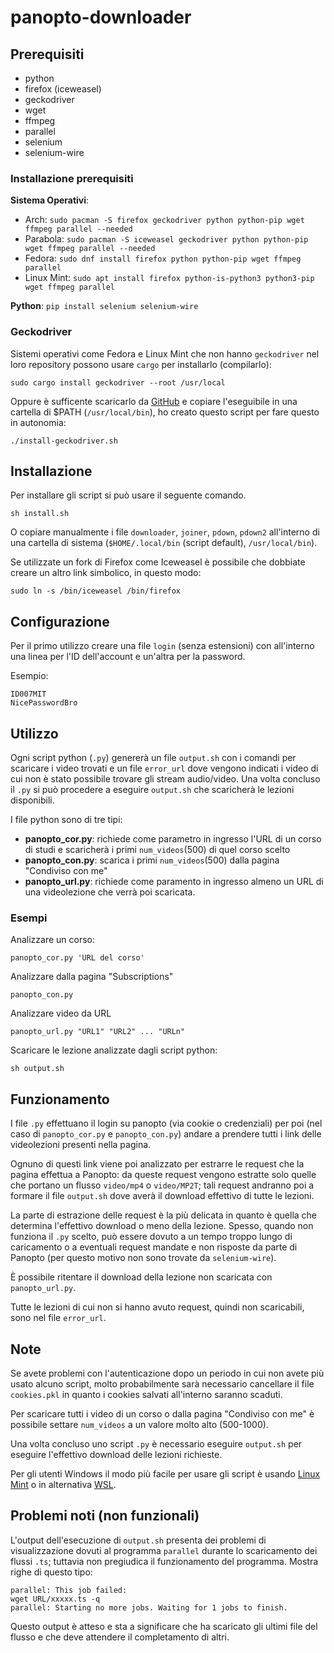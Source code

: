 # panopto-downloader

## Prerequisiti

- python
- firefox (iceweasel)
- geckodriver
- wget
- ffmpeg
- parallel
- selenium
- selenium-wire

### Installazione prerequisiti

**Sistema Operativi**:

- Arch: `sudo pacman -S firefox geckodriver python python-pip wget ffmpeg parallel --needed`
- Parabola: `sudo pacman -S iceweasel geckodriver python python-pip wget ffmpeg parallel --needed`
- Fedora: `sudo dnf install firefox python python-pip wget ffmpeg parallel`
- Linux Mint: `sudo apt install firefox python-is-python3 python3-pip wget ffmpeg parallel`

**Python**: `pip install selenium selenium-wire`

### Geckodriver

Sistemi operativi come Fedora e Linux Mint che non hanno `geckodriver` nel loro repository possono usare `cargo` per installarlo (compilarlo):

	sudo cargo install geckodriver --root /usr/local

Oppure è sufficente scaricarlo da [GitHub](https://github.com/mozilla/geckodriver/releases) e copiare l'eseguibile in una cartella di $PATH (`/usr/local/bin`), ho creato questo script per fare questo in autonomia:
    
    ./install-geckodriver.sh

## Installazione
Per installare gli script si può usare il seguente comando.

	sh install.sh

O copiare manualmente i file `downloader`, `joiner`, `pdown`, `pdown2` all'interno di una cartella di sistema (`$HOME/.local/bin` (script default), `/usr/local/bin`).

Se utilizzate un fork di Firefox come Iceweasel è possibile che dobbiate creare un altro link simbolico, in questo modo:

	sudo ln -s /bin/iceweasel /bin/firefox

## Configurazione

Per il primo utilizzo creare una file `login` (senza estensioni) con all'interno una linea per l'ID dell'account e un'altra per la password.

Esempio:

	ID007MIT
	NicePasswordBro

## Utilizzo

Ogni script python (`.py`) genererà un file `output.sh` con i comandi per scaricare i video trovati e un file `error_url` dove vengono indicati i video di cui non è stato possibile trovare gli stream audio/video. Una volta concluso il `.py` si può procedere a eseguire `output.sh` che scaricherà le lezioni disponibili.

I file python sono di tre tipi:

- **panopto_cor.py**: richiede come parametro in ingresso l'URL di un corso di studi e scaricherà i primi `num_videos`(500) di quel corso scelto
- **panopto_con.py**: scarica i primi `num_videos`(500) dalla pagina "Condiviso con me"
- **panopto_url.py**: richiede come paramento in ingresso almeno un URL di una videolezione che verrà poi scaricata.

### Esempi

Analizzare un corso:

	panopto_cor.py 'URL del corso'

Analizzare dalla pagina "Subscriptions"

	panopto_con.py

Analizzare video da URL
	
	panopto_url.py "URL1" "URL2" ... "URLn"

Scaricare le lezione analizzate dagli script python:
	
	sh output.sh

## Funzionamento

I file `.py` effettuano il login su panopto (via cookie o credenziali) per poi (nel caso di `panopto_cor.py` e `panopto_con.py`) andare a prendere tutti i link delle videolezioni presenti nella pagina.

Ognuno di questi link viene poi analizzato per estrarre le request che la pagina effettua a Panopto: da queste request vengono estratte solo quelle che portano un flusso `video/mp4` o `video/MP2T`; tali request andranno poi a formare il file `output.sh` dove averà il download effettivo di tutte le lezioni.

La parte di estrazione delle request è la più delicata in quanto è quella che determina l'effettivo download o meno della lezione. Spesso, quando non funziona il `.py` scelto, può essere dovuto a un tempo troppo lungo di caricamento o a eventuali request mandate e non risposte da parte di Panopto (per questo motivo non sono trovate da `selenium-wire`).

È possibile ritentare il download della lezione non scaricata con `panopto_url.py`.

Tutte le lezioni di cui non si hanno avuto request, quindi non scaricabili, sono nel file `error_url`. 

## Note

Se avete problemi con l'autenticazione dopo un periodo in cui non avete più usato alcuno script, molto probabilmente sarà necessario cancellare il file `cookies.pkl` in quanto i cookies salvati all'interno saranno scaduti.

Per scaricare tutti i video di un corso o dalla pagina "Condiviso con me" è possibile settare `num_videos` a un valore molto alto (500-1000).

Una volta concluso uno script `.py` è necessario eseguire `output.sh` per eseguire l'effettivo download delle lezioni richieste.

Per gli utenti Windows il modo più facile per usare gli script è usando [Linux Mint](https://linuxmint.com/) o in alternativa [WSL](https://docs.microsoft.com/en-us/windows/wsl/install).

## Problemi noti (non funzionali)

L'output dell'esecuzione di `output.sh` presenta dei problemi di visualizzazione dovuti al programma `parallel` durante lo scaricamento dei flussi `.ts`; tuttavia non pregiudica il funzionamento del programma. Mostra righe di questo tipo:

	parallel: This job failed:
	wget URL/xxxxx.ts -q
	parallel: Starting no more jobs. Waiting for 1 jobs to finish.

Questo output è atteso e sta a significare che ha scaricato gli ultimi file del flusso e che deve attendere il completamento di altri.
